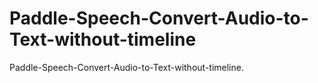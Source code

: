 # Paddle-Speech-Convert-Audio-to-Text-without-timeline
Paddle-Speech-Convert-Audio-to-Text-without-timeline.
